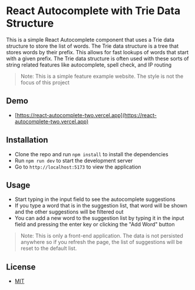 # React Autocomplete with Trie Data Structure

This is a simple React Autocomplete component that uses a Trie data structure to store the list of words. The Trie data structure is a tree that stores words by their prefix. This allows for fast lookups of words that start with a given prefix. The Trie data structure is often used with these sorts of string related features like autocomplete, spell check, and IP routing

> Note: This is a simple feature example website. The style is not the focus of this project

## Demo

- [https://react-autocomplete-two.vercel.app](https://react-autocomplete-two.vercel.app)

## Installation

- Clone the repo and run `npm install` to install the dependencies
- Run `npm run dev` to start the development server
- Go to `http://localhost:5173` to view the application

## Usage

- Start typing in the input field to see the autocomplete suggestions
- If you type a word that is in the suggestion list, that word will be shown and the other suggestions will be filtered out
- You can add a new word to the suggestion list by typing it in the input field and pressing the enter key or clicking the "Add Word" button

> Note: This is only a front-end application. The data is not persisted anywhere so if you refresh the page, the list of suggestions will be reset to the default list.

## License

- [MIT](LICENSE.md)
